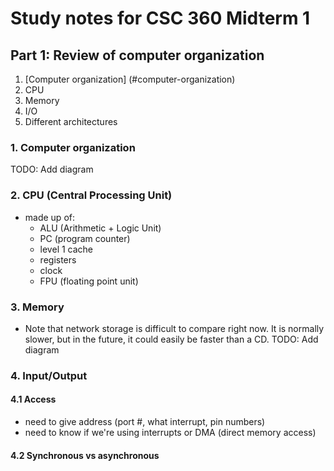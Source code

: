 # Study notes for CSC 360 Midterm 1

## Part 1: Review of computer organization
1. [Computer organization] (#computer-organization)
2. CPU
3. Memory
4. I/O
5. Different architectures

### 1. Computer organization
TODO: Add diagram

### 2. CPU (Central Processing Unit)
  - made up of:
    - ALU (Arithmetic + Logic Unit)
    - PC (program counter)
    - level 1 cache
    - registers
    - clock
    - FPU (floating point unit)

### 3. Memory
* Note that network storage is difficult to compare right now. It is normally slower, but in the future, it could easily be faster than a CD.
TODO: Add diagram


### 4. Input/Output
#### 4.1 Access
  - need to give address (port #, what interrupt, pin numbers)
  - need to know if we're using interrupts or DMA (direct memory access)

#### 4.2 Synchronous vs asynchronous

